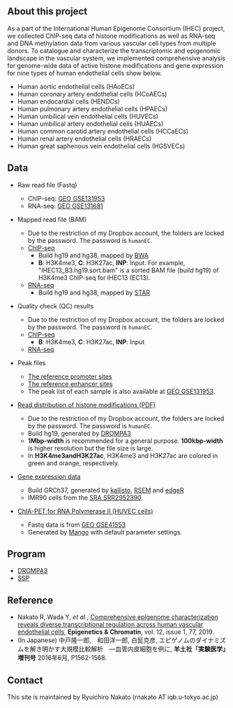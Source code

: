 
## About this project

As a part of the International Human Epigenome Consortium (IHEC) project, 
we collected ChIP-seq data of histone modifications as well as RNA-seq and DNA methylation data from various vascular cell types from multiple donors. To catalogue and characterize the transcriptomic and epigenomic landscape in the vascular system, we implemented comprehensive analysis for genome-wide data of active histone modifications and gene expression for nine types of human endothelial cells show below.

- Human aortic endothelial cells (HAoECs)
- Human coronary artery endothelial cells (HCoAECs)
- Human endocardial cells (HENDCs)
- Human pulmonary artery endothelial cells (HPAECs)
- Human umbilical vein endothelial cells (HUVECs)
- Human umbilical artery endothelial cells (HUAECs)
- Human common carotid artery endothelial cells (HCCaECs)
- Human renal artery endothelial cells (HRAECs)
- Human great saphenous vein endothelial cells (HGSVECs)

## Data
- Raw read file (Fastq)
   - ChIP-seq: [GEO GSE131953](https://www.ncbi.nlm.nih.gov/geo/query/acc.cgi?acc=GSE131953)
   - RNA-seq: [GEO GSE131681](https://www.ncbi.nlm.nih.gov/geo/query/acc.cgi?acc=GSE131681)

- Mapped read file (BAM) 
   - Due to the restriction of my Dropbox account, the folders are locked by the password. The password is `humanEC`.
   - [ChIP-seq](https://www.dropbox.com/scl/fo/mwfk6gutor4fv9ifbhxw1/h?rlkey=psua5wd84adl2h43o6se2f579&dl=0)
       - Build hg19 and hg38, mapped by [BWA](http://bio-bwa.sourceforge.net/)
       - **B**: H3K4me3, **C**: H3K27ac, **INP**: Input. For example, "IHEC13_B3.hg19.sort.bam" is a sorted BAM file (build hg19) of H3K4me3 ChIP-seq for IHEC13 (EC13).
   - [RNA-seq](https://www.dropbox.com/scl/fo/4i8ehx0pv0je2mw5vcdfk/h?rlkey=25b8mponwj8j4ns0gjhh9xoqs&dl=0)
       - Build hg19 and hg38, mapped by [STAR](https://github.com/alexdobin/STAR)

- Quality check (QC) results
   - Due to the restriction of my Dropbox account, the folders are locked by the password. The password is `humanEC`.
   - [ChIP-seq](https://www.dropbox.com/scl/fo/15vx6icytly92d36u660k/h?rlkey=rt9c5i3okomymqb24fo3xv8vm&dl=0)
       - **B**: H3K4me3, **C**: H3K27ac, **INP**: Input
   - [RNA-seq](https://github.com/rnakato/HumanEndothelialEpigenome/tree/master/data/RNAseq/QC)

- Peak files
   - [The reference promoter sites](https://www.ncbi.nlm.nih.gov/geo/download/?acc=GSE131953&format=file&file=GSE131953%5FEC%5Fref%5Fpromoter%2Ebed%2Egz)
   - [The reference enhancer sites](https://www.ncbi.nlm.nih.gov/geo/download/?acc=GSE131953&format=file&file=GSE131953%5FEC%5Fref%5Fenhancer%2Ebed%2Egz)
   - The peak list of each sample is also available at [GEO GSE131953](https://www.ncbi.nlm.nih.gov/geo/query/acc.cgi?acc=GSE131953).

- [Read distribution of histone modifications (PDF)](https://www.dropbox.com/scl/fo/7rguunrjajgshnpd5ql0w/h?rlkey=s6i2y6pz29sfxw0nujkcnojuc&dl=0)
   - Due to the restriction of my Dropbox account, the folders are locked by the password. The password is `humanEC`.
   - Build hg19, generated by [DROMPA3](https://github.com/rnakato/DROMPA3)
   - **1Mbp-width** is recommended for a general purpose. **100kbp-width** is higher resolution but the file size is large.
   - In **H3K4me3andH3K27ac**, H3K4me3 and H3K27ac are colored in green and orange, respectively.

- [Gene expression data](https://github.com/rnakato/HumanEndothelialEpigenome/tree/master/data/RNAseq/ExpressionData)
   - Build GRCh37, generated by [kallisto](https://pachterlab.github.io/kallisto/), [RSEM](https://github.com/deweylab/RSEM) and [edgeR](https://www.bioconductor.org/packages/release/bioc/html/edgeR.html)
   - IMR90 cells from the [SRA SRR2952390](https://www.ncbi.nlm.nih.gov/sra/?term=SRR2952390).

- [ChIA-PET for RNA Polymerase II (HUVEC cells)](https://github.com/rnakato/HumanEndothelialEpigenome/tree/master/data/ChIA-PET)
    - Fastq data is from [GEO GSE41553](https://www.ncbi.nlm.nih.gov/geo/query/acc.cgi?acc=GSE41553)
    - Generated by [Mango](https://github.com/dphansti/mango) with default parameter settings.

## Program
- [DROMPA3](https://github.com/rnakato/DROMPA3)
- [SSP](https://github.com/rnakato/SSP)

## Reference
- Nakato R, Wada Y, *et al.*, [Comprehensive epigenome characterization reveals diverse transcriptional regulation across human vascular endothelial cells](https://epigeneticsandchromatin.biomedcentral.com/articles/10.1186/s13072-019-0319-0), **Epigenetics & Chromatin**, vol. 12, issue 1, 77, 2019.
- (In Japanese) 中戸隆一郎,　和田洋一郎, 白髭克彦, エピゲノムのダイナミズムを解き明かす大規模比較解析　―血管内皮細胞を例に, **羊土社「実験医学」増刊号** 2016年6月, P1562-1568.

## Contact

This site is maintained by Ryuichiro Nakato (rnakato AT iqb.u-tokyo.ac.jp)
